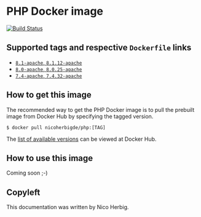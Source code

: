 # PHP Docker image

[![Build Status](https://github.com/nicoherbigio/docker-php/actions/workflows/build-docker-images.yml/badge.svg)](https://github.com/nicoherbigio/docker-php/actions/workflows/build-docker-images.yml)

## Supported tags and respective `Dockerfile` links

 * [`8.1-apache`, `8.1.12-apache`](https://github.com/nicoherbigio/docker-php/blob/main/8.1/debian/apache/default/Dockerfile)
 * [`8.0-apache`, `8.0.25-apache`](https://github.com/nicoherbigio/docker-php/blob/main/8.0/debian/apache/default/Dockerfile)
 * [`7.4-apache`, `7.4.32-apache`](https://github.com/nicoherbigio/docker-php/blob/main/7.4/debian/apache/default/Dockerfile)

## How to get this image

The recommended way to get the PHP Docker image is to pull the prebuilt image from Docker Hub by specifying the tagged version.

```console
$ docker pull nicoherbigde/php:[TAG]
```

The [list of available versions](https://hub.docker.com/r/nicoherbigde/php/tags) can be viewed at Docker Hub.

## How to use this image

Coming soon ;-)

## Copyleft

This documentation was written by Nico Herbig.
